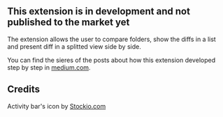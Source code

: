 ## This extension is in development and not published to the market yet

The extension allows the user to compare folders, show the diffs in a list and present diff in a splitted view side by side.

You can find the sieres of the posts about how this extension developed step by step in [medium.com](https://medium.com/@moshfeu/comparefolders-visual-studio-code-extension-journey-intro-b540a0539629).


## Credits
Activity bar's icon by [Stockio.com](https://www.stockio.com/free-icon/folders)

